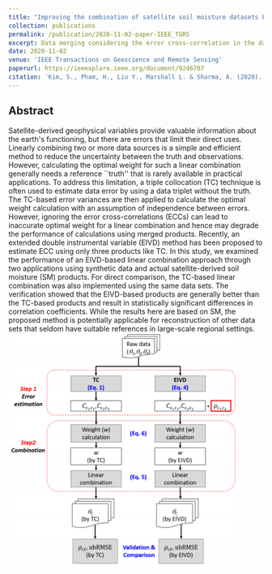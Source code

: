 ```yaml
---
title: "Improving the combination of satellite soil moisture datasets by considering error cross-correlation: A comparison between triple collocation (TC) and extended double instrumental variable (EIVD) alternatives"
collection: publications
permalink: /publication/2020-11-02-paper-IEEE_TGRS
excerpt: Data merging considering the error cross-correlation in the datasets to be merged.
date: 2020-11-02
venue: 'IEEE Transactions on Geoscience and Remote Sensing'
paperurl: https://ieeexplore.ieee.org/document/9246707
citation: 'Kim, S., Pham, H., Liu Y., Marshall L. & Sharma, A. (2020). Improving the combination of satellite soil moisture datasets by considering error cross-correlation: A comparison between triple collocation (TC) and extended double instrumental variable (EIVD) alternatives. ,<i>IEEE Transactions on Geoscience and Remote Sensing</i>, Published (online)'
---
```

## Abstract
Satellite-derived geophysical variables provide valuable information about the earth's functioning, but there are errors that limit their direct uses. Linearly combining two or more data sources is a simple and efficient method to reduce the uncertainty between the truth and observations. However, calculating the optimal weight for such a linear combination generally needs a reference ``truth'' that is rarely available in practical applications. To address this limitation, a triple collocation (TC) technique is often used to estimate data error by using a data triplet without the truth. The TC-based error variances are then applied to calculate the optimal weight calculation with an assumption of independence between errors. However, ignoring the error cross-correlations (ECCs) can lead to inaccurate optimal weight for a linear combination and hence may degrade the performance of calculations using merged products. Recently, an extended double instrumental variable (EIVD) method has been proposed to estimate ECC using only three products like TC. In this study, we examined the performance of an EIVD-based linear combination approach through two applications using synthetic data and actual satellite-derived soil moisture (SM) products. For direct comparison, the TC-based linear combination was also implemented using the same data sets. The verification showed that the EIVD-based products are generally better than the TC-based products and result in statistically significant differences in correlation coefficients. While the results here are based on SM, the proposed method is potentially applicable for reconstruction of other data sets that seldom have suitable references in large-scale regional settings.
<br/><img src='/images/2020_IEEE_EIVD.png' width="90%" height="90%">